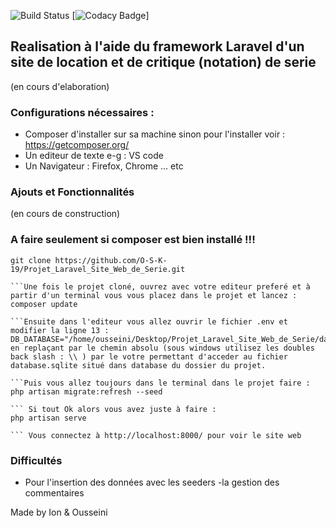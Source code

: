 ![Build Status](https://github.com/dbeley/senscritiquescraper/workflows/CI/badge.svg)
[![Codacy Badge](https://api.codacy.com/project/badge/Grade/e95f1fcf5d2e47b480a3ef9c98ce1b1d)]

## Realisation à l'aide du framework Laravel d'un site de location et de critique (notation) de serie 
(en cours d'elaboration)

### Configurations nécessaires :

- Composer d'installer sur sa machine sinon pour l'installer voir : https://getcomposer.org/
- Un editeur de texte e-g : VS code
- Un Navigateur : Firefox, Chrome ... etc 

### Ajouts et Fonctionnalités 
(en cours de construction)

### A faire seulement si composer est bien installé !!!


```A partir du terminal (Linux et Mac) ou gitbash (Windows), suivre les instructions suivantes :
git clone https://github.com/O-S-K-19/Projet_Laravel_Site_Web_de_Serie.git

```Une fois le projet cloné, ouvrez avec votre editeur preferé et à partir d'un terminal vous vous placez dans le projet et lancez :
composer update

```Ensuite dans l'editeur vous allez ouvrir le fichier .env et modifier la ligne 13 : DB_DATABASE="/home/ousseini/Desktop/Projet_Laravel_Site_Web_de_Serie/database/database.sqlite" en replaçant par le chemin absolu (sous windows utilisez les doubles back slash : \\ ) par le votre permettant d'acceder au fichier database.sqlite situé dans database du dossier du projet.

```Puis vous allez toujours dans le terminal dans le projet faire :
php artisan migrate:refresh --seed

``` Si tout Ok alors vous avez juste à faire :
php artisan serve

``` Vous connectez à http://localhost:8000/ pour voir le site web

```

### Difficultés 
- Pour l'insertion des données avec les seeders
-la gestion des commentaires 


Made by Ion & Ousseini



